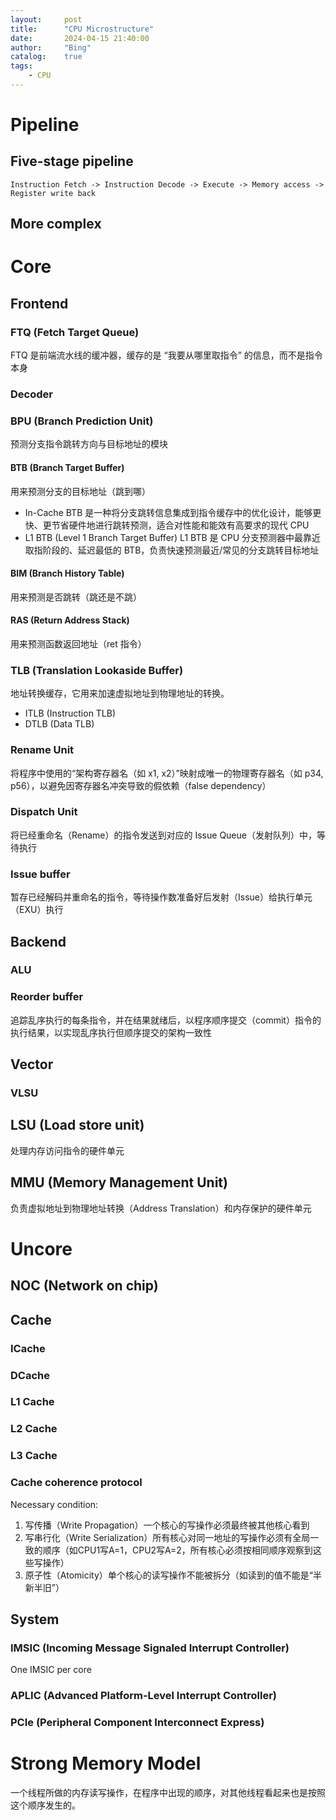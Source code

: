 ```yaml
---
layout:     post
title:      "CPU Microstructure"
date:       2024-04-15 21:40:00
author:     "Bing"
catalog:    true
tags:
    - CPU
---
```


# Pipeline
## Five-stage pipeline
```
Instruction Fetch -> Instruction Decode -> Execute -> Memory access -> Register write back
```

## More complex

# Core
## Frontend
### FTQ (Fetch Target Queue)
FTQ 是前端流水线的缓冲器，缓存的是 “我要从哪里取指令” 的信息，而不是指令本身

### Decoder

### BPU (Branch Prediction Unit)
预测分支指令跳转方向与目标地址的模块
#### BTB (Branch Target Buffer)
用来预测分支的目标地址（跳到哪）
* In-Cache BTB 是一种将分支跳转信息集成到指令缓存中的优化设计，能够更快、更节省硬件地进行跳转预测，适合对性能和能效有高要求的现代 CPU
* L1 BTB (Level 1 Branch Target Buffer) L1 BTB 是 CPU 分支预测器中最靠近取指阶段的、延迟最低的 BTB，负责快速预测最近/常见的分支跳转目标地址

#### BIM (Branch History Table)
用来预测是否跳转（跳还是不跳）
#### RAS (Return Address Stack)
用来预测函数返回地址（ret 指令）

### TLB (Translation Lookaside Buffer)
地址转换缓存，它用来加速虚拟地址到物理地址的转换。
* ITLB (Instruction TLB)
* DTLB (Data TLB)

### Rename Unit
将程序中使用的“架构寄存器名（如 x1, x2）”映射成唯一的物理寄存器名（如 p34, p56），以避免因寄存器名冲突导致的假依赖（false dependency）

### Dispatch Unit
将已经重命名（Rename）的指令发送到对应的 Issue Queue（发射队列）中，等待执行

### Issue buffer
暂存已经解码并重命名的指令，等待操作数准备好后发射（Issue）给执行单元（EXU）执行

## Backend
### ALU

### Reorder buffer
追踪乱序执行的每条指令，并在结果就绪后，以程序顺序提交（commit）指令的执行结果，以实现乱序执行但顺序提交的架构一致性

## Vector
### VLSU

## LSU (Load store unit)
处理内存访问指令的硬件单元

## MMU (Memory Management Unit)
负责虚拟地址到物理地址转换（Address Translation）和内存保护的硬件单元

# Uncore
## NOC (Network on chip)

## Cache
### ICache
### DCache

### L1 Cache

### L2 Cache

### L3 Cache

### Cache coherence protocol
Necessary condition:
1. 写传播（Write Propagation）一个核心的写操作必须最终被其他核心看到
2. 写串行化（Write Serialization）所有核心对同一地址的写操作必须有全局一致的顺序（如CPU1写A=1，CPU2写A=2，所有核心必须按相同顺序观察到这些写操作）
3. 原子性（Atomicity）单个核心的读写操作不能被拆分（如读到的值不能是“半新半旧”）

## System
### IMSIC (Incoming Message Signaled Interrupt Controller)
One IMSIC per core

### APLIC (Advanced Platform-Level Interrupt Controller)

### PCIe (Peripheral Component Interconnect Express)

# Strong Memory Model
一个线程所做的内存读写操作，在程序中出现的顺序，对其他线程看起来也是按照这个顺序发生的。